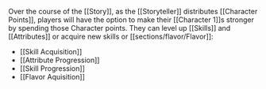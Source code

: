 Over the course of the [[Story]], as the [[Storyteller]] distributes [[Character Points]], players will have the option to make their [[Character 1]]s stronger by spending those Character points. They can level up [[Skills]] and [[Attributes]] or acquire new skills or [[sections/flavor/Flavor]]:
- [[Skill Acquisition]]
- [[Attribute Progression]]
- [[Skill Progression]]
- [[Flavor Aquisition]]